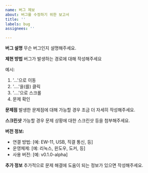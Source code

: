```yaml
---
name: 버그 제보
about: 버그를 수정하기 위한 보고서
title: ''
labels: bug
assignees: ''

---
```


**버그 설명**
무슨 버그인지 설명해주세요.

**제현 방법**
버그가 발생하는 경로에 대해 작성해주세요

예시:
1. '...'으로 이동
2. '....'을(를) 클릭
3. '....'으로 스크롤
4. 문제 확인

**문제점**
발생한 문제점에 대해 가능할 경우 조금 더 자세히 작성해주세요.

**스크린샷**
가능할 경우 문제 상황에 대한 스크린샷 등을 첨부해주세요.

**버전 정보:**
 - 연결 방법: [예: EW-11, USB, 직결 통신, 등]
 - 운영체제: [예: 리눅스, 윈도우, 도커, 등]
 - 사용 버전: [예: v0.1.0-alpha]

**추가 정보**
추가적으로 문제 해결에 도움이 되는 정보가 있으면 작성해주세요.
